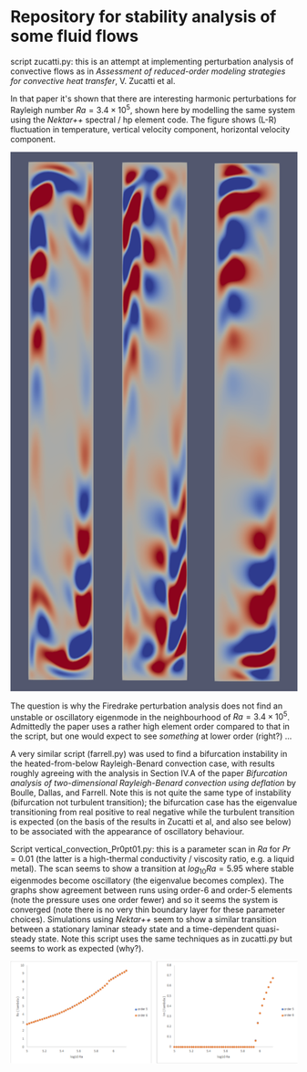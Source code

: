# Repository for stability analysis of some fluid flows

script zucatti.py: this is an attempt at implementing perturbation analysis of convective flows as in *Assessment of reduced-order modeling strategies for convective heat transfer*, V. Zucatti et al.

In that paper it's shown that there are interesting harmonic perturbations for Rayleigh number $Ra = 3.4 \times 10^5$, shown here by modelling the same system using the *Nektar++* spectral / hp element code.  The figure shows (L-R) fluctuation in temperature, vertical velocity component, horizontal velocity component.

![Zucatti_flucts_nektarpp](png/Zucatti_flucts_nektarpp.png "Time-harmonic fluctuation in the temperature field for $Ra = 3.4 \times 10^5$ found by Zucatti et al and reproduced in *Nektar++*.")

The question is why the Firedrake perturbation analysis does not find an unstable or oscillatory eigenmode in the neighbourhood of $Ra = 3.4 \times 10^5$.  Admittedly the paper uses a rather high element order compared to that in the script, but one would expect to see *something* at lower order (right?) ...

A very similar script (farrell.py) was used to find a bifurcation instability in the heated-from-below Rayleigh-Benard convection case, with results roughly agreeing with the analysis in Section IV.A of the paper *Bifurcation analysis of two-dimensional Rayleigh-Benard convection using deflation* by Boulle, Dallas, and Farrell.  Note this is not quite the same type of instability (bifurcation not turbulent transition); the bifurcation case has the eigenvalue transitioning from real positive to real negative while the turbulent transition is expected (on the basis of the results in Zucatti et al, and also see below) to be associated with the appearance of oscillatory behaviour.

Script vertical_convection_Pr0pt01.py: this is a parameter scan in $Ra$ for $Pr=0.01$ (the latter is a high-thermal conductivity / viscosity ratio, e.g. a liquid metal).  The scan seems to show a transition at $log_{10} Ra=5.95$ where stable eigenmodes become oscillatory (the eigenvalue becomes complex).  The graphs show agreement between runs using order-6 and order-5 elements (note the pressure uses one order fewer) and so it seems the system is converged (note there is no very thin boundary layer for these parameter choices).  Simulations using *Nektar++* seem to show a similar transition between a stationary laminar steady state and a time-dependent quasi-steady state.  Note this script uses the same techniques as in zucatti.py but seems to work as expected (why?).

![Pr0pt01_eigenvalues](png/Pr0pt01_eigenvalues.png "Real and imaginary parts of the (largest imaginary part) eigenvalue for linear perturbation over the laminar convecting state for $Pr=0.01$, apparently showing transition to a turbulent state.")
